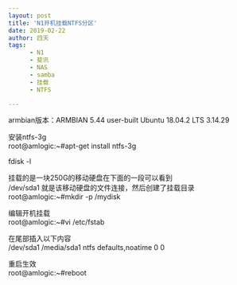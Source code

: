 ```yaml
---
layout: post
title: 'N1开机挂载NTFS分区'
date: 2019-02-22
author: 四天
tags:
      - N1
      - 斐讯
      - NAS
      - samba
      - 挂载
      - NTFS

---
```

armbian版本：ARMBIAN 5.44 user-built Ubuntu 18.04.2 LTS 3.14.29  
  
安装ntfs-3g  
root@amlogic:~#apt-get install ntfs-3g

fdisk -l

挂载的是一块250G的移动硬盘在下面的一段可以看到  
/dev/sda1 就是该移动硬盘的文件连接，然后创建了挂载目录  
root@amlogic:~#mkdir -p  /mydisk  

编辑开机挂载  
root@amlogic:~#vi /etc/fstab

在尾部插入以下内容  
/dev/sda1       /media/sda1                ntfs            defaults,noatime                        0 0

重启生效  
root@amlogic:~#reboot
